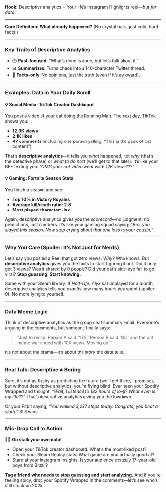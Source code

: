 **Hook:**
Descriptive analytics = Your life’s Instagram Highlights reel—*but for data*.

---

**Core Definition:**
**What already happened?** (No crystal balls, just cold, hard facts.)

---

### **Key Traits of Descriptive Analytics**
- 🕒 **Past-focused**: “What’s done is done, but let’s talk about it.”
- 📊 **Summarizes**: Turns chaos into a 140-character Twitter thread.
- 🧾 **Facts-only**: No opinions, just the truth (even if it’s awkward).

---

### **Examples: Data in Your Daily Scroll**

#### **💡 Social Media: TikTok Creator Dashboard**
You post a video of your cat doing the Running Man. The next day, TikTok shows you:
- **12.3K views**
- **2.1K likes**
- **47 comments** (including one person yelling, “This is the peak of cat content”)

That’s **descriptive analytics**—it tells you *what* happened, not *why* (that’s the detective phase) or *what to do next* (we’ll get to that later). It’s like your BFF texting you: *“OMG your cat video went wild! 12K views???”*

#### **💡 Gaming: Fortnite Season Stats**
You finish a season and see:
- **Top 10% in Victory Royales**
- **Average kill/death ratio: 2.8**
- **Most played character: Jax**

Again, descriptive analytics gives you the *scorecard*—no judgment, no predictions, just numbers. It’s like your gaming squad saying: *“Bro, you slayed this season. Now stop crying about that one loss to your cousin.”*

---

### **Why You Care (Spoiler: It’s Not Just for Nerds)**
Let’s say you posted a Reel that got zero views. *Why?* Who knows. But **descriptive analytics** gives you the facts to start figuring it out. Did it only get 3 views? Was it shared by 0 people? Did your cat’s side-eye fail to go viral? **Stop guessing. Start knowing.**

Same with your Steam library: If *Half-Life: Alyx* sat unplayed for a month, descriptive analytics tells you *exactly* how many hours you spent (spoiler: 0). No more lying to yourself.

---

### **Data Meme Logic**
Think of descriptive analytics as the group chat summary email. Everyone’s arguing in the comments, but someone finally says:
> “Just to recap: Person A said ‘YES,’ Person B said ‘NO,’ and the cat meme war ended with 10K views. Moving on.”

It’s not about the drama—it’s about the *story* the data tells.

---

### **Real Talk: Descriptive ≠ Boring**
Sure, it’s not as flashy as predicting the future (we’ll get there, I promise), but without descriptive analytics, you’re flying blind. Ever seen your Spotify Wrapped and thought, *“Wait, I listened to 182 hours of lo-fi? What even is my life??”* That’s descriptive analytics giving you the lowdown.

Or your Fitbit saying, *“You walked 3,287 steps today. Congrats, you beat a sloth.”* Still wins.

---

### **Mic-Drop Call to Action**
🎤💥 **Go stalk your own data!**
- Open your TikTok creator dashboard. What’s the most-liked post?
- Check your Steam Replay stats. What game are you actually good at?
- Stare at your Instagram Insights. Is your audience *actually* 17-year-old boys from Brazil?

**Tag a friend who needs to stop guessing and start analyzing.** And if you’re feeling spicy, drop your Spotify Wrapped in the comments—let’s see who’s still stuck on 2025.